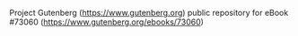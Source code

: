 Project Gutenberg (https://www.gutenberg.org) public repository
for eBook #73060 (https://www.gutenberg.org/ebooks/73060)
